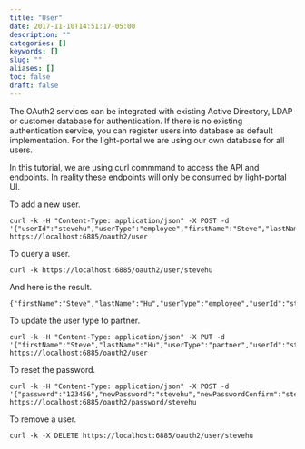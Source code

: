 ```yaml
---
title: "User"
date: 2017-11-10T14:51:17-05:00
description: ""
categories: []
keywords: []
slug: ""
aliases: []
toc: false
draft: false
---
```



The OAuth2 services can be integrated with existing Active Directory, LDAP or customer
database for authentication. If there is no existing authentication service, you can
register users into database as default implementation. For the light-portal we are using
our own database for all users. 

In this tutorial, we are using curl commmand to access the API and endpoints. In reality
these endpoints will only be consumed by light-portal UI.

To add a new user.

```
curl -k -H "Content-Type: application/json" -X POST -d '{"userId":"stevehu","userType":"employee","firstName":"Steve","lastName":"Hu","email":"stevehu@gmail.com","password":"123456","passwordConfirm":"123456"}' https://localhost:6885/oauth2/user
```

To query a user.

```
curl -k https://localhost:6885/oauth2/user/stevehu

```

And here is the result.

```
{"firstName":"Steve","lastName":"Hu","userType":"employee","userId":"stevehu","email":"stevehu@gmail.com"}
```

To update the user type to partner.

```
curl -k -H "Content-Type: application/json" -X PUT -d '{"firstName":"Steve","lastName":"Hu","userType":"partner","userId":"stevehu","email":"stevehu@gmail.com"}' https://localhost:6885/oauth2/user
```

To reset the password.

```
curl -k -H "Content-Type: application/json" -X POST -d '{"password":"123456","newPassword":"stevehu","newPasswordConfirm":"stevehu"}' https://localhost:6885/oauth2/password/stevehu
```

To remove a user.

```
curl -k -X DELETE https://localhost:6885/oauth2/user/stevehu

```
